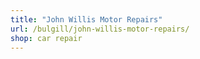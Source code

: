 ```yaml
---
title: "John Willis Motor Repairs"
url: /bulgill/john-willis-motor-repairs/
shop: car repair
---
```

